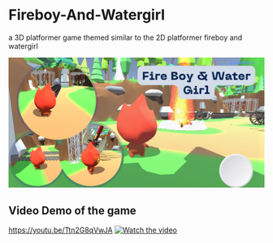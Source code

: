 # Fireboy-And-Watergirl
a 3D platformer game themed similar to the 2D platformer fireboy and watergirl


![Screenshot](FBWG.png)

## Video Demo of the game
https://youtu.be/Ttn2G8qVwJA
[![Watch the video](https://img.youtube.com/vi/Ttn2G8qVwJA/maxresdefault.jpg)](https://youtu.be/Ttn2G8qVwJA)
